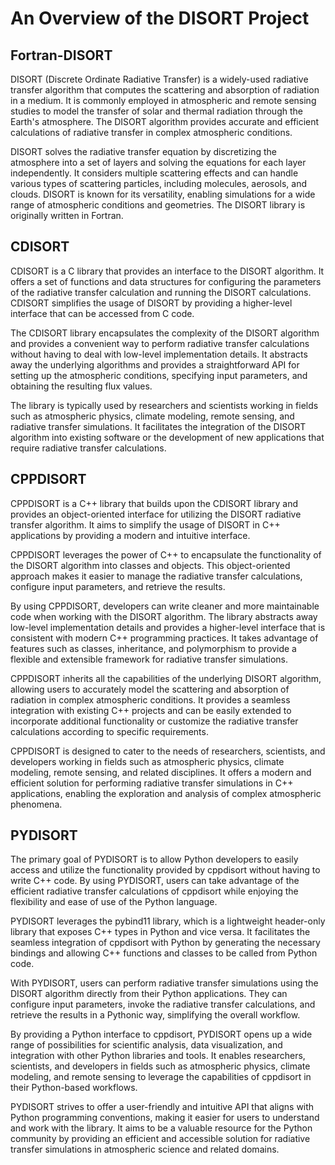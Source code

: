 # An Overview of the DISORT Project

## Fortran-DISORT

DISORT (Discrete Ordinate Radiative Transfer) is a widely-used radiative transfer algorithm that computes the scattering and absorption of radiation in a medium. It is commonly employed in atmospheric and remote sensing studies to model the transfer of solar and thermal radiation through the Earth's atmosphere. The DISORT algorithm provides accurate and efficient calculations of radiative transfer in complex atmospheric conditions.

DISORT solves the radiative transfer equation by discretizing the atmosphere into a set of layers and solving the equations for each layer independently. It considers multiple scattering effects and can handle various types of scattering particles, including molecules, aerosols, and clouds. DISORT is known for its versatility, enabling simulations for a wide range of atmospheric conditions and geometries. The DISORT library is originally written in Fortran.

## CDISORT

CDISORT is a C library that provides an interface to the DISORT algorithm. It offers a set of functions and data structures for configuring the parameters of the radiative transfer calculation and running the DISORT calculations. CDISORT simplifies the usage of DISORT by providing a higher-level interface that can be accessed from C code.

The CDISORT library encapsulates the complexity of the DISORT algorithm and provides a convenient way to perform radiative transfer calculations without having to deal with low-level implementation details. It abstracts away the underlying algorithms and provides a straightforward API for setting up the atmospheric conditions, specifying input parameters, and obtaining the resulting flux values.

The library is typically used by researchers and scientists working in fields such as atmospheric physics, climate modeling, remote sensing, and radiative transfer simulations. It facilitates the integration of the DISORT algorithm into existing software or the development of new applications that require radiative transfer calculations.


## CPPDISORT

CPPDISORT is a C++ library that builds upon the CDISORT library and provides an object-oriented interface for utilizing the DISORT radiative transfer algorithm. It aims to simplify the usage of DISORT in C++ applications by providing a modern and intuitive interface.

CPPDISORT leverages the power of C++ to encapsulate the functionality of the DISORT algorithm into classes and objects. This object-oriented approach makes it easier to manage the radiative transfer calculations, configure input parameters, and retrieve the results.

By using CPPDISORT, developers can write cleaner and more maintainable code when working with the DISORT algorithm. The library abstracts away low-level implementation details and provides a higher-level interface that is consistent with modern C++ programming practices. It takes advantage of features such as classes, inheritance, and polymorphism to provide a flexible and extensible framework for radiative transfer simulations.

CPPDISORT inherits all the capabilities of the underlying DISORT algorithm, allowing users to accurately model the scattering and absorption of radiation in complex atmospheric conditions. It provides a seamless integration with existing C++ projects and can be easily extended to incorporate additional functionality or customize the radiative transfer calculations according to specific requirements.

CPPDISORT is designed to cater to the needs of researchers, scientists, and developers working in fields such as atmospheric physics, climate modeling, remote sensing, and related disciplines. It offers a modern and efficient solution for performing radiative transfer simulations in C++ applications, enabling the exploration and analysis of complex atmospheric phenomena.

## PYDISORT

The primary goal of PYDISORT is to allow Python developers to easily access and utilize the functionality provided by cppdisort without having to write C++ code. By using PYDISORT, users can take advantage of the efficient radiative transfer calculations of cppdisort while enjoying the flexibility and ease of use of the Python language.

PYDISORT leverages the pybind11 library, which is a lightweight header-only library that exposes C++ types in Python and vice versa. It facilitates the seamless integration of cppdisort with Python by generating the necessary bindings and allowing C++ functions and classes to be called from Python code.

With PYDISORT, users can perform radiative transfer simulations using the DISORT algorithm directly from their Python applications. They can configure input parameters, invoke the radiative transfer calculations, and retrieve the results in a Pythonic way, simplifying the overall workflow.

By providing a Python interface to cppdisort, PYDISORT opens up a wide range of possibilities for scientific analysis, data visualization, and integration with other Python libraries and tools. It enables researchers, scientists, and developers in fields such as atmospheric physics, climate modeling, and remote sensing to leverage the capabilities of cppdisort in their Python-based workflows.

PYDISORT strives to offer a user-friendly and intuitive API that aligns with Python programming conventions, making it easier for users to understand and work with the library. It aims to be a valuable resource for the Python community by providing an efficient and accessible solution for radiative transfer simulations in atmospheric science and related domains.
